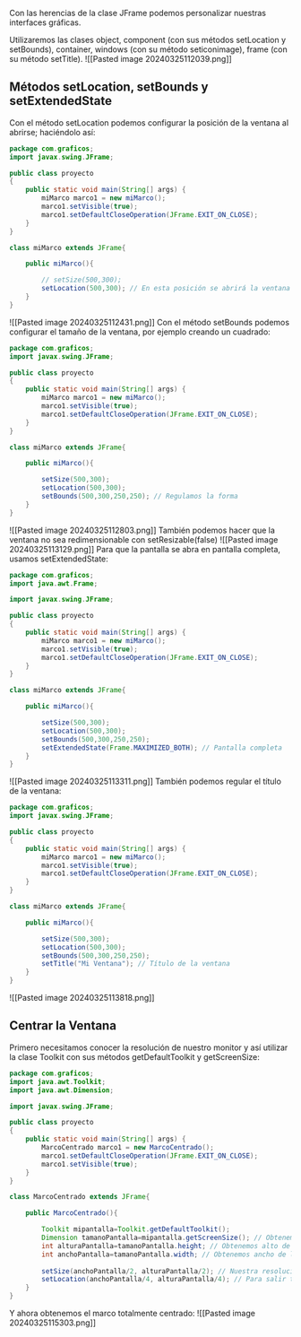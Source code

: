 Con las herencias de la clase JFrame podemos personalizar nuestras interfaces gráficas.

Utilizaremos las clases object, component (con sus métodos setLocation y setBounds), container, windows (con su método seticonimage), frame (con su método setTitle).
![[Pasted image 20240325112039.png]]
## Métodos setLocation, setBounds y setExtendedState
Con el método setLocation podemos configurar la posición de la ventana al abrirse; haciéndolo así:
```java
package com.graficos;
import javax.swing.JFrame;

public class proyecto 
{
    public static void main(String[] args) {
        miMarco marco1 = new miMarco();
        marco1.setVisible(true); 
        marco1.setDefaultCloseOperation(JFrame.EXIT_ON_CLOSE); 
    }
}

class miMarco extends JFrame{ 

    public miMarco(){

        // setSize(500,300); 
        setLocation(500,300); // En esta posición se abrirá la ventana
    }
}
```
![[Pasted image 20240325112431.png]]
Con el método setBounds podemos configurar el tamaño de la ventana, por ejemplo creando un cuadrado:
```java
package com.graficos;
import javax.swing.JFrame;

public class proyecto
{
    public static void main(String[] args) {
        miMarco marco1 = new miMarco();
        marco1.setVisible(true); 
        marco1.setDefaultCloseOperation(JFrame.EXIT_ON_CLOSE); 
    }
}

class miMarco extends JFrame{ 

    public miMarco(){

        setSize(500,300); 
        setLocation(500,300);
        setBounds(500,300,250,250); // Regulamos la forma
    }
}
```
![[Pasted image 20240325112803.png]]
También podemos hacer que la ventana no sea redimensionable con setResizable(false)
![[Pasted image 20240325113129.png]]
Para que la pantalla se abra en pantalla completa, usamos setExtendedState:
```java
package com.graficos;
import java.awt.Frame;

import javax.swing.JFrame;

public class proyecto 
{
    public static void main(String[] args) {
        miMarco marco1 = new miMarco();
        marco1.setVisible(true); 
        marco1.setDefaultCloseOperation(JFrame.EXIT_ON_CLOSE); 
    }
}

class miMarco extends JFrame{ 

    public miMarco(){

        setSize(500,300); 
        setLocation(500,300);
        setBounds(500,300,250,250); 
        setExtendedState(Frame.MAXIMIZED_BOTH); // Pantalla completa
    }
}
```
![[Pasted image 20240325113311.png]]
También podemos regular el título de la ventana:
```java
package com.graficos;
import javax.swing.JFrame;

public class proyecto 
{
    public static void main(String[] args) {
        miMarco marco1 = new miMarco();
        marco1.setVisible(true); 
        marco1.setDefaultCloseOperation(JFrame.EXIT_ON_CLOSE); 
    }
}

class miMarco extends JFrame{ 

    public miMarco(){

        setSize(500,300); 
        setLocation(500,300);
        setBounds(500,300,250,250); 
        setTitle("Mi Ventana"); // Título de la ventana
    }
}
```
![[Pasted image 20240325113818.png]]
## Centrar la Ventana
Primero necesitamos conocer la resolución de nuestro monitor y así utilizar la clase Toolkit con sus métodos getDefaultToolkit y getScreenSize:
```java
package com.graficos;
import java.awt.Toolkit;
import java.awt.Dimension; 

import javax.swing.JFrame;

public class proyecto 
{
    public static void main(String[] args) {
        MarcoCentrado marco1 = new MarcoCentrado();
        marco1.setDefaultCloseOperation(JFrame.EXIT_ON_CLOSE); 
        marco1.setVisible(true);
    }
}

class MarcoCentrado extends JFrame{ 

    public MarcoCentrado(){

        Toolkit mipantalla=Toolkit.getDefaultToolkit();
        Dimension tamanoPantalla=mipantalla.getScreenSize(); // Obtenemos dimensión total de la pantalla.
        int alturaPantalla=tamanoPantalla.height; // Obtenemos alto de la pantalla
        int anchoPantalla=tamanoPantalla.width; // Obtenemos ancho de la pantalla
 
        setSize(anchoPantalla/2, alturaPantalla/2); // Nuestra resolución entre 2
        setLocation(anchoPantalla/4, alturaPantalla/4); // Para salir totalmente centrado
    }
}
```
Y ahora obtenemos el marco totalmente centrado:
![[Pasted image 20240325115303.png]]